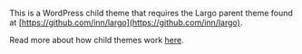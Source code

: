 This is a WordPress child theme that requires the Largo parent theme found at [https://github.com/inn/largo](https://github.com/inn/largo).

Read more about how child themes work [here](http://codex.wordpress.org/Child_Themes).